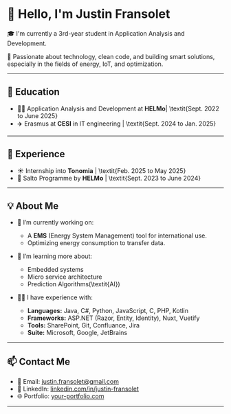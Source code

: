 # 👋 Hello, I'm Justin Fransolet

🎓 I'm currently a 3rd-year student in Application Analysis and Development.

🚀 Passionate about technology, clean code, and building smart solutions, especially in the fields of energy, IoT, and optimization.

---

## 📖 Education

- 👨‍💻 Application Analysis and Development at **HELMo**| \textit{Sept. 2022 to June 2025}
- ✈️ Erasmus at **CESI** in IT engineering | \textit{Sept. 2024 to Jan. 2025}

---

## 👷 Experience

- ☀️ Internship into **Tonomia** | \textit{Feb. 2025 to May 2025}
- 🔎 Salto Programme by **HELMo** | \textit{Sept. 2023 to June 2024}

---

## 💡 About Me

- 🔭 I’m currently working on:
  - A **EMS** (Energy System Management) tool for international use.
  - Optimizing energy consumption to transfer data.

- 🌱 I’m learning more about:
  - Embedded systems
  - Micro service architecture
  - Prediction Algorithms(\textit{AI})

- 👨‍💻 I have experience with:
  - **Languages:** Java, C#, Python, JavaScript, C, PHP, Kotlin
  - **Frameworks:** ASP.NET (Razor, Entity, Identity), Nuxt, Vuetify
  - **Tools:** SharePoint, Git, Confluance, Jira
  - **Suite:** Microsoft, Google, JetBrains

---

## 📫 Contact Me

- 📧 Email: justin.fransolet@gmail.com
- 💼 LinkedIn: [linkedin.com/in/justin-fransolet](https://www.linkedin.com/in/justin-fransolet-34a9732b4/)
- 🌐 Portfolio: [your-portfolio.com](https://your-portfolio.com)

---
